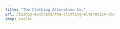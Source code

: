 ```yaml
---
title: "The Clothing Alteration Co."
url: /bishop-auckland/the-clothing-alteration-co/
shop: tailor
---
```

